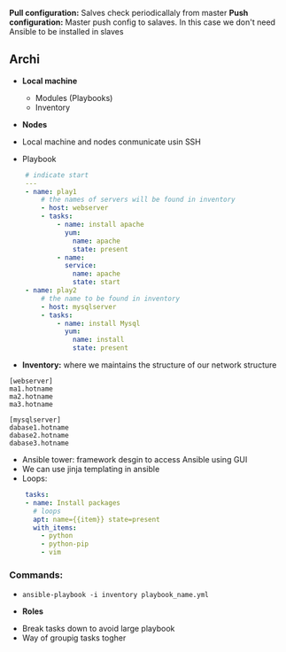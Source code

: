 
**Pull configuration:** Salves check periodicallaly from master
**Push configuration:** Master push config to salaves. In this case we don't need Ansible to be installed in slaves

## Archi 
* **Local machine**
    * Modules (Playbooks)
    * Inventory
* **Nodes**
* Local machine and nodes conmunicate usin SSH  

* Playbook

```yaml
    # indicate start
    ---
    - name: play1
        # the names of servers will be found in inventory
        - host: webserver
        - tasks:
            - name: install apache
              yum:
                name: apache
                state: present
            - name:
              service:
                name: apache
                state: start
    - name: play2
        # the name to be found in inventory
        - host: mysqlserver
        - tasks:
            - name: install Mysql
              yum:
                name: install
                state: present
```

* **Inventory:** where we maintains the structure of our network structure
```
[webserver]
ma1.hotname
ma2.hotname
ma3.hotname

[mysqlserver]
dabase1.hotname
dabase2.hotname
dabase3.hotname
```

* Ansible tower: framework desgin to access Ansible using GUI
* We can use jinja templating in ansible 
* Loops: 
```yaml 
    tasks: 
    - name: Install packages 
      # loops
      apt: name={{item}} state=present  
      with_items:
        - python
        - python-pip
        - vim
```

### Commands: 
- ```ansible-playbook -i inventory playbook_name.yml```

* **Roles**
- Break tasks down to avoid large playbook
- Way of groupig tasks togher

